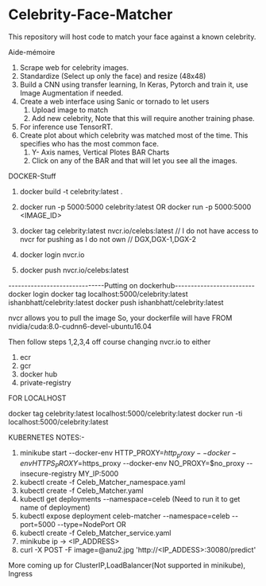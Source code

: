 # Celebrity-Face-Matcher
This repository will host code to match your face against a known celebrity. 

Aide-mémoire
1) Scrape web for celebrity images.
2) Standardize (Select up only the face) and resize (48x48)
3) Build a CNN using transfer learning, In Keras, Pytorch and train it, use Image Augmentation if needed.
4) Create a web interface using Sanic or tornado to let users
    1) Upload image to match
    2) Add new celebrity, Note that this will require another training phase.
5) For inference use TensorRT.
6) Create plot about which celebrity was matched most of the time. This specifies who has the most common face.
    1) Y- Axis names, Vertical Plotes BAR Charts
    2) Click on any of the BAR and that will let you see all the images.


DOCKER-Stuff

1) docker build -t celebrity:latest .
2) docker run -p 5000:5000 celebrity:latest
OR
docker run -p 5000:5000 <IMAGE_ID>

3) docker tag celebrity:latest nvcr.io/celebs:latest
// I do not have access to nvcr for pushing as I do not own
// DGX,DGX-1,DGX-2

4) docker login nvcr.io

5) docker push nvcr.io/celebs:latest

------------------------------Putting on dockerhub-------------------------
docker login
docker tag localhost:5000/celebrity:latest ishanbhatt/celebrity:latest
docker push ishanbhatt/celebrity:latest


nvcr allows you to pull the image
So, your dockerfile will have
FROM nvidia/cuda:8.0-cudnn6-devel-ubuntu16.04

Then follow steps 1,2,3,4 off course changing nvcr.io to either
1) ecr
2) gcr
3) docker hub
4) private-registry

FOR LOCALHOST

docker tag celebrity:latest localhost:5000/celebrity:latest
docker run -ti localhost:5000/celebrity:latest

KUBERNETES NOTES:-

1) minikube start --docker-env HTTP_PROXY=$http_proxy --docker-env HTTPS_PROXY=$https_proxy --docker-env NO_PROXY=$no_proxy --insecure-registry MY_IP:5000
2) kubectl create -f Celeb_Matcher_namespace.yaml
3) kubectl create -f Celeb_Matcher.yaml
4) kubectl get deployments --namespace=celeb (Need to run it to get name of deployment)
5) kubectl expose deployment celeb-matcher --namespace=celeb --port=5000 --type=NodePort
OR
5) kubectl create -f Celeb_Matcher_service.yaml
6) minikube ip -> <IP_ADDRESS>
7) curl -X POST -F image=@anu2.jpg 'http://<IP_ADDESS>:30080/predict'

More coming up for ClusterIP,LoadBalancer(Not supported in minikube), Ingress


